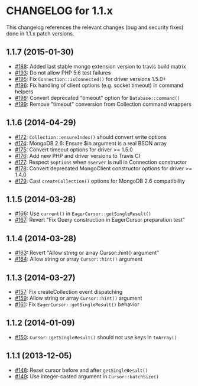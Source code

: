 CHANGELOG for 1.1.x
===================

This changelog references the relevant changes (bug and security fixes) done
in 1.1.x patch versions.

1.1.7 (2015-01-30)
------------------

 * [#188](https://github.com/doctrine/mongodb/pull/188): Added last stable mongo extension version to travis build matrix
 * [#193](https://github.com/doctrine/mongodb/pull/193): Do not allow PHP 5.6 test failures
 * [#195](https://github.com/doctrine/mongodb/pull/195): Fix `Connection::isConnected()` for driver versions 1.5.0+
 * [#196](https://github.com/doctrine/mongodb/pull/196): Fix handling of client options (e.g. socket timeout) in command helpers
 * [#198](https://github.com/doctrine/mongodb/pull/198): Convert deprecated "timeout" option for `Database::command()`
 * [#199](https://github.com/doctrine/mongodb/pull/199): Remove "timeout" conversion from Collection command wrappers

1.1.6 (2014-04-29)
------------------

 * [#172](https://github.com/doctrine/mongodb/pull/172): `Collection::ensureIndex()` should convert write options
 * [#174](https://github.com/doctrine/mongodb/pull/174): MongoDB 2.6: Ensure $in argument is a real BSON array
 * [#175](https://github.com/doctrine/mongodb/pull/175): Convert timeout options for driver >= 1.5.0
 * [#176](https://github.com/doctrine/mongodb/pull/176): Add new PHP and driver versions to Travis CI
 * [#177](https://github.com/doctrine/mongodb/pull/177): Respect `$options` when `$server` is null in Connection constructor
 * [#178](https://github.com/doctrine/mongodb/pull/178): Convert deprecated MongoClient constructor options for driver >= 1.4.0
 * [#179](https://github.com/doctrine/mongodb/pull/179): Cast `createCollection()` options for MongoDB 2.6 compatibility

1.1.5 (2014-03-28)
------------------

 * [#166](https://github.com/doctrine/mongodb/pull/166): Use `current()` in `EagerCursor::getSingleResult()`
 * [#167](https://github.com/doctrine/mongodb/pull/167): Revert "Fix Query construction in EagerCursor preparation test"

1.1.4 (2014-03-28)
------------------

 * [#163](https://github.com/doctrine/mongodb/pull/163): Revert "Allow string or array Cursor::hint() argument"
 * [#164](https://github.com/doctrine/mongodb/pull/164): Allow string or array `Cursor::hint()` argument

1.1.3 (2014-03-27)
------------------

 * [#157](https://github.com/doctrine/mongodb/pull/157): Fix createCollection event dispatching
 * [#159](https://github.com/doctrine/mongodb/pull/159): Allow string or array `Cursor::hint()` argument
 * [#161](https://github.com/doctrine/mongodb/pull/161): Fix `EagerCursor::getSingleResult()` behavior

1.1.2 (2014-01-09)
------------------

 * [#150](https://github.com/doctrine/mongodb/pull/150): `Cursor::getSingleResult()` should not use keys in `toArray()`

1.1.1 (2013-12-05)
------------------

 * [#148](https://github.com/doctrine/mongodb/pull/148): Reset cursor before and after `getSingleResult()`
 * [#149](https://github.com/doctrine/mongodb/pull/149): Use integer-casted argument in `Cursor::batchSize()`
